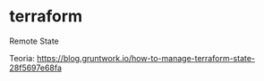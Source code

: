 # terraform
Remote State

Teoria: https://blog.gruntwork.io/how-to-manage-terraform-state-28f5697e68fa
